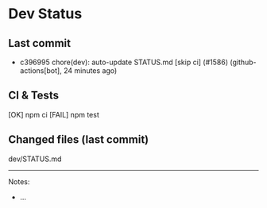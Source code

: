 # Dev Status

## Last commit
- c396995 chore(dev): auto-update STATUS.md [skip ci] (#1586) (github-actions[bot], 24 minutes ago)
## CI & Tests
[OK] npm ci
[FAIL] npm test

## Changed files (last commit)
dev/STATUS.md

---
Notes:
- ...
